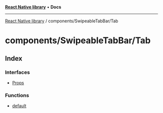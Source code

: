 [**React Native library**](../../../index.md) • **Docs**

***

[React Native library](../../../modules.md) / components/SwipeableTabBar/Tab

# components/SwipeableTabBar/Tab

## Index

### Interfaces

- [Props](interfaces/Props.md)

### Functions

- [default](functions/default.md)
